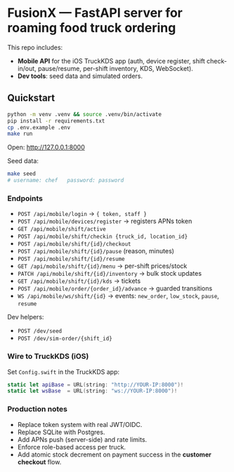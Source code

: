 # FusionX — FastAPI server for roaming food truck ordering

This repo includes:
- **Mobile API** for the iOS TruckKDS app (auth, device register, shift check-in/out, pause/resume, per-shift inventory, KDS, WebSocket).
- **Dev tools**: seed data and simulated orders.

## Quickstart
```bash
python -m venv .venv && source .venv/bin/activate
pip install -r requirements.txt
cp .env.example .env
make run
```
Open: http://127.0.0.1:8000

Seed data:
```bash
make seed
# username: chef   password: password
```

### Endpoints
- `POST /api/mobile/login` → `{ token, staff }`
- `POST /api/mobile/devices/register` → registers APNs token
- `GET /api/mobile/shift/active`
- `POST /api/mobile/shift/checkin {truck_id, location_id}`
- `POST /api/mobile/shift/{id}/checkout`
- `POST /api/mobile/shift/{id}/pause` (reason, minutes)
- `POST /api/mobile/shift/{id}/resume`
- `GET /api/mobile/shift/{id}/menu` → per-shift prices/stock
- `PATCH /api/mobile/shift/{id}/inventory` → bulk stock updates
- `GET /api/mobile/shift/{id}/kds` → tickets
- `POST /api/mobile/order/{order_id}/advance` → guarded transitions
- `WS /api/mobile/ws/shift/{id}` → events: `new_order`, `low_stock`, `pause`, `resume`

Dev helpers:
- `POST /dev/seed`
- `POST /dev/sim-order/{shift_id}`

### Wire to TruckKDS (iOS)
Set `Config.swift` in the TruckKDS app:
```swift
static let apiBase = URL(string: "http://YOUR-IP:8000")!
static let wsBase  = URL(string: "ws://YOUR-IP:8000")!
```

### Production notes
- Replace token system with real JWT/OIDC.
- Replace SQLite with Postgres.
- Add APNs push (server-side) and rate limits.
- Enforce role-based access per truck.
- Add atomic stock decrement on payment success in the **customer checkout** flow.
